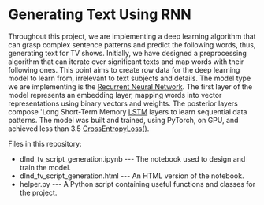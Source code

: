 # Generating Text Using RNN
Throughout this project, we are implementing a deep learning algorithm that can grasp complex sentence patterns and predict the following words, thus, generating text for TV shows. Initially, we have designed a preprocessing algorithm that can iterate over significant texts and map words with their following ones. This point aims to create row data for the deep learning model to learn from, irrelevant to text subjects and details. The model type we are implementing is the [Recurrent Neural Network](https://en.wikipedia.org/wiki/Recurrent_neural_network). The first layer of the model represents an embedding layer, mapping words into vector representations using binary vectors and weights. The posterior layers compose 'Long Short-Term Memory [LSTM]([https://colah.github.io/posts/2015-08-Understanding-LSTMs/) layers to learn sequential data patterns. The model was built and trained, using PyTorch, on GPU, and achieved less than 3.5 [CrossEntropyLoss()](https://pytorch.org/docs/master/generated/torch.nn.CrossEntropyLoss.html).

Files in this repository:

- dlnd_tv_script_generation.ipynb  --- The notebook used to design and train the model.
- dlnd_tv_script_generation.html   --- An HTML version of the notebook.
- helper.py --- A Python script containing useful functions and classes for the project.
